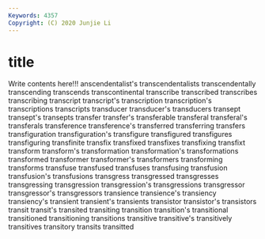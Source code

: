 ```yaml
---
Keywords: 4357
Copyright: (C) 2020 Junjie Li
---
```


# title

Write contents here!!!
anscendentalist's 
transcendentalists 
transcendentally 
transcending 
transcends 
transcontinental 
transcribe
transcribed 
transcribes 
transcribing 
transcript 
transcript's 
transcription 
transcription's 
transcriptions 
transcripts 
transducer
transducer's 
transducers 
transept 
transept's 
transepts 
transfer 
transfer's 
transferable 
transferal 
transferal's
transferals 
transference 
transference's 
transferred 
transferring 
transfers 
transfiguration 
transfiguration's 
transfigure 
transfigured
transfigures 
transfiguring 
transfinite 
transfix 
transfixed 
transfixes 
transfixing 
transfixt 
transform 
transform's
transformation 
transformation's 
transformations 
transformed 
transformer 
transformer's 
transformers 
transforming 
transforms 
transfuse
transfused 
transfuses 
transfusing 
transfusion 
transfusion's 
transfusions 
transgress 
transgressed 
transgresses 
transgressing
transgression 
transgression's 
transgressions 
transgressor 
transgressor's 
transgressors 
transience 
transience's 
transiency 
transiency's
transient 
transient's 
transients 
transistor 
transistor's 
transistors 
transit 
transit's 
transited 
transiting
transition 
transition's 
transitional 
transitioned 
transitioning 
transitions 
transitive 
transitive's 
transitively 
transitives
transitory 
transits 
transitted 
